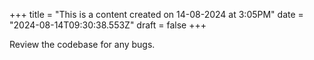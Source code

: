 +++
title = "This is a content created on 14-08-2024 at 3:05PM"
date = "2024-08-14T09:30:38.553Z"
draft = false
+++

  Review the codebase for any bugs.
        